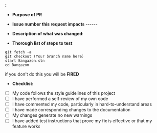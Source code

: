 :
- **Purpose of PR**


- **Issue number this request impacts** ------


- **Description of what was changed:**

- **Thorough list of steps to test**
```
git fetch -a
git checkout (Your branch name here)
start Bangazon.sln
cd Bangazon

```

if you don't do this you will be
**FIRED**

- **Checklist:** 
- [ ] My code follows the style guidelines of this project
- [ ] I have performed a self-review of my own code
- [ ] I have commented my code, particularly in hard-to-understand areas
- [ ] I have made corresponding changes to the documentation
- [ ] My changes generate no new warnings
- [ ] I have added test instructions that prove my fix is effective or that my feature works
